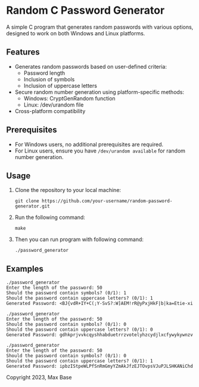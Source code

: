 # Random C Password Generator

A simple C program that generates random passwords with various options, designed to work on both Windows and Linux platforms.

## Features

- Generates random passwords based on user-defined criteria:
  - Password length
  - Inclusion of symbols
  - Inclusion of uppercase letters
- Secure random number generation using platform-specific methods:
  - Windows: CryptGenRandom function
  - Linux: /dev/urandom file
- Cross-platform compatibility

## Prerequisites

- For Windows users, no additional prerequisites are required.
- For Linux users, ensure you have `/dev/urandom available` for random number generation.

## Usage

1. Clone the repository to your local machine:

   `
   git clone https://github.com/your-username/random-password-generator.git
   `

2. Run the following command:

   `
   make
   `
3. Then you can run program with following command:

   `
   ./password_generator
   `
## Examples

```shell
./password_generator
Enter the length of the password: 50
Should the password contain symbols? (0/1): 1
Should the password contain uppercase letters? (0/1): 1
Generated Password: <BJ{vdR+IY+C(;Y-SvS?:W]AEM!rR@yPxjHkF|b|ka=Etie-xi
```

```shell
./password_generator
Enter the length of the password: 50
Should the password contain symbols? (0/1): 0
Should the password contain uppercase letters? (0/1): 0
Generated Password: gdhkprjvvkcqyshhabduetrrzvotelyhzcydjlxcfywykywnzv
```

```shell
./password_generator
Enter the length of the password: 50
Should the password contain symbols? (0/1): 0
Should the password contain uppercase letters? (0/1): 1
Generated Password: ipbzIStpeWLPfSnRmGmyYZmAkJfzEJTOvpsVJuPJLSHKANiChd
```

Copyright 2023, Max Base
